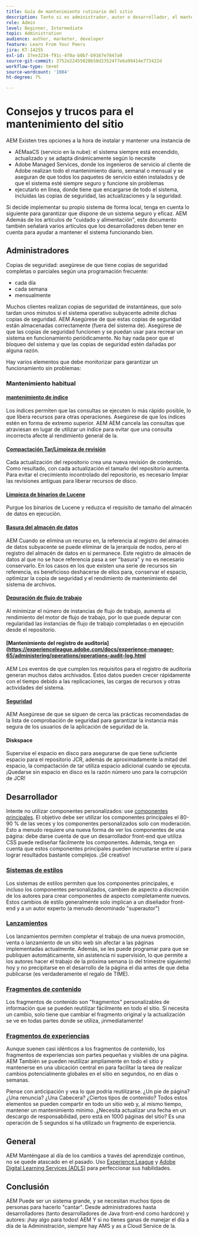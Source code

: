 ```yaml
---
title: Guía de mantenimiento rutinario del sitio
description: Tanto si es administrador, autor o desarrollador, el mantenimiento del sitio afecta a todos los aspectos de la instancia de AEM Sites. Utilice esta guía para asegurarse de que la estrategia está configurada para el éxito.
role: Admin
level: Beginner, Intermediate
topic: Administration
audience: author, marketer, developer
feature: Learn From Your Peers
jira: KT-14255
exl-id: 37ee3234-f91c-4f0a-b0b7-b9167e7847a9
source-git-commit: 3752e22455020b58d23524f7e6a99414e773422d
workflow-type: tm+mt
source-wordcount: '1084'
ht-degree: 7%

---
```


# Consejos y trucos para el mantenimiento del sitio

AEM Existen tres opciones a la hora de instalar y mantener una instancia de

* AEMaaCS (servicio en la nube): el sistema siempre está encendido, actualizado y se adapta dinámicamente según lo necesite
* Adobe Managed Services, donde los ingenieros de servicio al cliente de Adobe realizan todo el mantenimiento diario, semanal o mensual y se aseguran de que todos los paquetes de servicio estén instalados y de que el sistema esté siempre seguro y funcione sin problemas
* ejecutarlo en línea, donde tiene que encargarse de todo el sistema, incluidas las copias de seguridad, las actualizaciones y la seguridad.

Si decide implementar su propio sistema de forma local, tenga en cuenta lo siguiente para garantizar que dispone de un sistema seguro y eficaz. AEM Además de los artículos de &quot;cuidado y alimentación&quot;, este documento también señalará varios artículos que los desarrolladores deben tener en cuenta para ayudar a mantener el sistema funcionando bien.

## Administradores

Copias de seguridad: asegúrese de que tiene copias de seguridad completas o parciales según una programación frecuente:

* cada día
* cada semana
* mensualmente

Muchos clientes realizan copias de seguridad de instantáneas, que solo tardan unos minutos si el sistema operativo subyacente admite dichas copias de seguridad. AEM Asegúrese de que estas copias de seguridad están almacenadas correctamente (fuera del sistema de). Asegúrese de que las copias de seguridad funcionen y se puedan usar para recrear un sistema en funcionamiento periódicamente. No hay nada peor que el bloqueo del sistema y que las copias de seguridad estén dañadas por alguna razón.

Hay varios elementos que debe monitorizar para garantizar un funcionamiento sin problemas:

### Mantenimiento habitual

#### [mantenimiento de índice](https://experienceleague.adobe.com/docs/experience-manager-65/deploying/practices/best-practices-for-queries-and-indexing.html?lang=es)

Los índices permiten que las consultas se ejecuten lo más rápido posible, lo que libera recursos para otras operaciones. Asegúrese de que los índices estén en forma de extremo superior. AEM AEM cancela las consultas que atraviesan en lugar de utilizar un índice para evitar que una consulta incorrecta afecte al rendimiento general de la.

#### [Compactación Tar/Limpieza de revisión](https://experienceleague.adobe.com/docs/experience-manager-65/deploying/deploying/revision-cleanup.html?lang=en)

Cada actualización del repositorio crea una nueva revisión de contenido. Como resultado, con cada actualización el tamaño del repositorio aumenta. Para evitar el crecimiento incontrolado del repositorio, es necesario limpiar las revisiones antiguas para liberar recursos de disco.

#### [Limpieza de binarios de Lucene](https://experienceleague.adobe.com/docs/experience-manager-65/administering/operations/operations-dashboard.html#automated-maintenance-tasks)

Purgue los binarios de Lucene y reduzca el requisito de tamaño del almacén de datos en ejecución.

#### [Basura del almacén de datos](https://experienceleague.adobe.com/docs/experience-manager-65/administering/operations/data-store-garbage-collection.html?lang=es)

AEM Cuando se elimina un recurso en, la referencia al registro del almacén de datos subyacente se puede eliminar de la jerarquía de nodos, pero el registro del almacén de datos en sí permanece. Este registro de almacén de datos al que no se hace referencia pasa a ser &quot;basura&quot; y no es necesario conservarlo. En los casos en los que existen una serie de recursos sin referencia, es beneficioso deshacerse de ellos para, conservar el espacio, optimizar la copia de seguridad y el rendimiento de mantenimiento del sistema de archivos.

#### [Depuración de flujo de trabajo](https://experienceleague.adobe.com/docs/experience-manager-65/administering/operations/workflows-administering.html?lang=es)

Al minimizar el número de instancias de flujo de trabajo, aumenta el rendimiento del motor de flujo de trabajo, por lo que puede depurar con regularidad las instancias de flujo de trabajo completadas o en ejecución desde el repositorio.

#### [Mantenimiento del registro de auditoría](https://experienceleague.adobe.com/docs/experience-manager-65/administering/operations/operations-audit-log.html

AEM Los eventos de que cumplen los requisitos para el registro de auditoría generan muchos datos archivados. Estos datos pueden crecer rápidamente con el tiempo debido a las replicaciones, las cargas de recursos y otras actividades del sistema.

#### [Seguridad](https://experienceleague.adobe.com/docs/experience-manager-65/administering/security/security-checklist.html?lang=es)

AEM Asegúrese de que se siguen de cerca las prácticas recomendadas de la lista de comprobación de seguridad para garantizar la instancia más segura de los usuarios de la aplicación de seguridad de la.

#### Diskspace

Supervise el espacio en disco para asegurarse de que tiene suficiente espacio para el repositorio JCR, además de aproximadamente la mitad del espacio, la compactación de tar utiliza espacio adicional cuando se ejecuta. ¡Quedarse sin espacio en disco es la razón número uno para la corrupción de JCR!

## Desarrollador

Intente no utilizar componentes personalizados: use [componentes principales](https://www.aemcomponents.dev/). El objetivo debe ser utilizar los componentes principales el 80-90 % de las veces y los componentes personalizados solo con moderación. Esto a menudo requiere una nueva forma de ver los componentes de una página: debe darse cuenta de que un desarrollador front-end que utiliza CSS puede rediseñar fácilmente los componentes. Además, tenga en cuenta que estos componentes principales pueden incrustarse entre sí para lograr resultados bastante complejos. ¡Sé creativo!

### [Sistemas de estilos](https://experienceleague.adobe.com/docs/experience-manager-65/authoring/siteandpage/style-system.html?lang=en)

Los sistemas de estilos permiten que los componentes principales, e incluso los componentes personalizados, cambien de aspecto a discreción de los autores para crear componentes de aspecto completamente nuevos. Estos cambios de estilo generalmente solo implican a un diseñador front-end y a un autor experto (a menudo denominado &quot;superautor&quot;)

### [Lanzamientos](https://experienceleague.adobe.com/docs/experience-manager-cloud-service/content/sites/authoring/launches/overview.html?lang=en)

Los lanzamientos permiten completar el trabajo de una nueva promoción, venta o lanzamiento de un sitio web sin afectar a las páginas implementadas actualmente. Además, se les puede programar para que se publiquen automáticamente, sin asistencia ni supervisión, lo que permite a los autores hacer el trabajo de la próxima semana (o del trimestre siguiente) hoy y no precipitarse en el desarrollo de la página el día antes de que deba publicarse (es verdaderamente el regalo de TIME).

### [Fragmentos de contenido](https://experienceleague.adobe.com/docs/experience-manager-65/assets/fragments/content-fragments.html)

Los fragmentos de contenido son &quot;fragmentos&quot; personalizables de información que se pueden reutilizar fácilmente en todo el sitio. Si necesita un cambio, solo tiene que cambiar el fragmento original y la actualización se ve en todas partes donde se utiliza, ¡inmediatamente!

### [Fragmentos de experiencias](https://experienceleague.adobe.com/docs/experience-manager-learn/sites/experience-fragments/experience-fragments-feature-video-use.html?lang=en)

Aunque suenen casi idénticos a los fragmentos de contenido, los fragmentos de experiencias son partes pequeñas y visibles de una página. AEM También se pueden reutilizar ampliamente en todo el sitio y mantenerse en una ubicación central en para facilitar la tarea de realizar cambios potencialmente globales en el sitio en segundos, no en días o semanas.

Piense con anticipación y vea lo que podría reutilizarse. ¿Un pie de página? ¿Una renuncia? ¿Una Cabecera? ¿Ciertos tipos de contenido? Todos estos elementos se pueden compartir en todo un sitio web y, al mismo tiempo, mantener un mantenimiento mínimo. ¿Necesita actualizar una fecha en un descargo de responsabilidad, pero está en 1000 páginas del sitio? Es una operación de 5 segundos si ha utilizado un fragmento de experiencia.

## General

AEM Manténgase al día de los cambios a través del aprendizaje continuo, no se quede atascado en el pasado. Uso [Experience League](https://experienceleague.adobe.com/docs/experience-manager-learn/sites/overview.html?lang=es) y [Adobe Digital Learning Services (ADLS)](https://learning.adobe.com/) para perfeccionar sus habilidades.

## Conclusión

AEM Puede ser un sistema grande, y se necesitan muchos tipos de personas para hacerlo &quot;cantar&quot;. Desde administradores hasta desarrolladores (tanto desarrolladores de Java front-end como hardcore) y autores: ¡hay algo para todos! AEM Y si no tienes ganas de manejar el día a día de la Administración, siempre hay AMS y as a Cloud Service de la.

